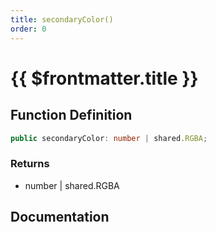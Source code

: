 ```yaml
---
title: secondaryColor()
order: 0
---
```


# {{ $frontmatter.title }}

<!--@include: ./secondaryColor_partial_header.md-->

## Function Definition

```ts
public secondaryColor: number | shared.RGBA;
```

### Returns

* number | shared.RGBA

## Documentation

<!--@include: ./secondaryColor_partial_footer.md-->
